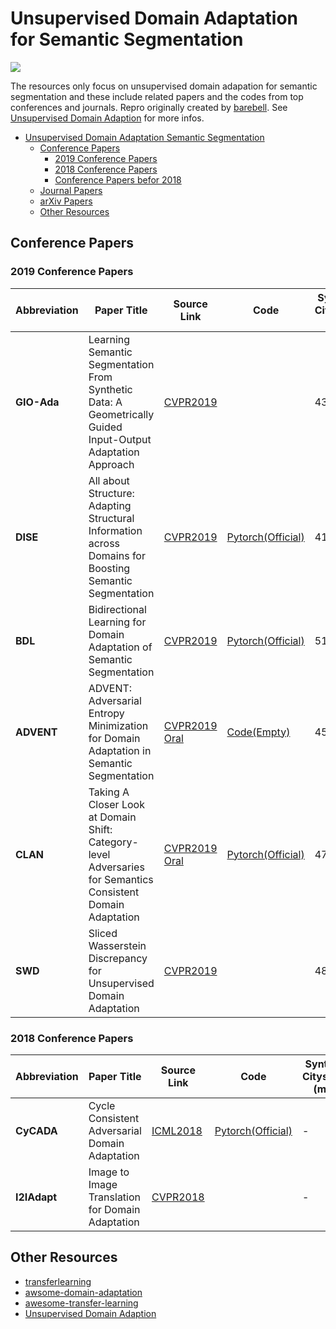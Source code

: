 # Unsupervised Domain Adaptation for Semantic Segmentation
[![](https://img.shields.io/badge/last%20commit-jun%202019-brightgreen.svg?style=flat-square)](https://github.com/TillBeemelmanns/DA/commits/master)



The resources only focus on unsupervised domain adapation for semantic segmentation and these include related papers and the codes from top conferences and journals. Repro originally created by [barebell](https://github.com/barebell). See  [Unsupervised Domain Adaption](https://github.com/barebell/DA) for more infos. 

- [Unsupervised Domain Adaptation Semantic Segmentation](#Unsupervised-Domain-Adaptation)
  - [Conference Papers](#Conference-Papers)
    - [2019 Conference Papers](#2019-Conference-Papers)
    - [2018 Conference Papers](#2018-Conference-Papers)
    - [Conference Papers befor 2018](#Conference-Papers-befor-2018)
  - [Journal Papers](#Journal-Papers)
  - [arXiv Papers](#arXiv-Papers)
  - [Other Resources](#Other-Resources)

## Conference Papers

### 2019 Conference Papers
| Abbreviation | Paper Title                                                                                                 | Source Link                                                                                                                                                                                            | Code                                                                                          | Synthia -> Cityscapes (mIoU) | GTA5 -> Cityscapes (mIoU) |
| ------------ | ----------------------------------------------------------------------------------------------------------- | ------------------------------------------------------------------------------------------------------------------------------------------------------------------------------------------------------ | --------------------------------------------------------------------------------------------- | --------------------------------------------------------------------------------- | ------------ |
| **GIO-Ada**   | Learning Semantic Segmentation From Synthetic Data: A Geometrically Guided Input-Output Adaptation Approach | [CVPR2019](https://arxiv.org/pdf/1812.05040.pdf)                                                                                                                                                       |                                                                                               | 43.0%                                                                            | - |
| **DISE**     | All about Structure: Adapting Structural Information across Domains for Boosting Semantic Segmentation      | [CVPR2019](https://arxiv.org/pdf/1903.12212v1.pdf)                                                                                                                                                     | [Pytorch(Official)](https://github.com/a514514772/DISE-Domain-Invariant-Structure-Extraction) | 41.5%                                                                             | 45.4% |
| **BDL**     | Bidirectional Learning for Domain Adaptation of Semantic Segmentation                                       | [CVPR2019](https://arxiv.org/pdf/1904.10620.pdf)                                                                                                                                                       | [Pytorch(Official)](https://github.com/liyunsheng13/BDL)                                      | 51.4%                                                                           | 48.5% |
| **ADVENT**   | ADVENT: Adversarial Entropy Minimization for Domain Adaptation in Semantic Segmentation                     | [CVPR2019 Oral](https://arxiv.org/pdf/1811.12833.pdf)                                                                                                                                                  | [Code(Empty)](https://github.com/valeoai/ADVENT)                                              | 45.5%                                                            | 48.0% |
| **CLAN**     | Taking A Closer Look at Domain Shift: Category-level Adversaries for Semantics Consistent Domain Adaptation | [CVPR2019 Oral](https://arxiv.org/pdf/1809.09478.pdf)                                                                                                                                                  | [Pytorch(Official)](https://github.com/RoyalVane/CLAN)                                              | 47.8%                                           | 43.2% |
| **SWD**      | Sliced Wasserstein Discrepancy for Unsupervised Domain Adaptation                                           | [CVPR2019](https://arxiv.org/pdf/1903.04064.pdf)                                                                                                                                                       |                                                                                               | 48.1%                                                    | 44.5% |
### 2018 Conference Papers

| Abbreviation | Paper Title                                      | Source Link                                                  | Code                                                         | Synthia -> Cityscapes (mIoU) | GTA5 -> Cityscapes (mIoU) |
| ------------ | ------------------------------------------------ | ------------------------------------------------------------ | ------------------------------------------------------------ | ---------------------------- | ------------------------- |
| **CyCADA**   | Cycle Consistent Adversarial Domain Adaptation   | [ICML2018](http://proceedings.mlr.press/v80/hoffman18a/hoffman18a.pdf) | [Pytorch(Official)](https://github.com/jhoffman/cycada_release) | -                            | 39.5 %                    |
| **I2IAdapt** | Image to Image Translation for Domain Adaptation | [CVPR2018](http://openaccess.thecvf.com/content_cvpr_2018/papers/Murez_Image_to_Image_CVPR_2018_paper.pdf) |                                                              | -                            | 31.8 %                    |


## Other Resources

- [transferlearning](https://github.com/jindongwang/transferlearning)
- [awsome-domain-adaptation](https://github.com/zhaoxin94/awsome-domain-adaptation)
- [awesome-transfer-learning](https://github.com/artix41/awesome-transfer-learning)
- [Unsupervised Domain Adaption](https://github.com/barebell/DA)
